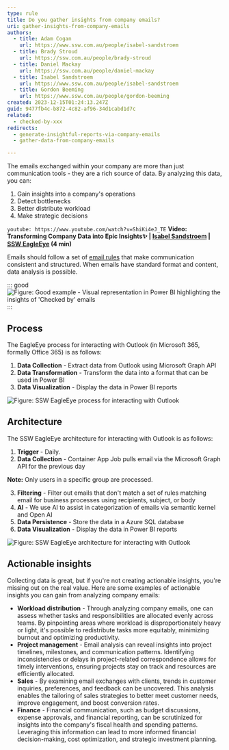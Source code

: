 ```yaml
---
type: rule
title: Do you gather insights from company emails?
uri: gather-insights-from-company-emails
authors:
  - title: Adam Cogan
    url: https://www.ssw.com.au/people/isabel-sandstroem
  - title: Brady Stroud
    url: https://ssw.com.au/people/brady-stroud
  - title: Daniel Mackay
    url: https://ssw.com.au/people/daniel-mackay
  - title: Isabel Sandstroem
    url: https://www.ssw.com.au/people/isabel-sandstroem
  - title: Gordon Beeming
    url: https://www.ssw.com.au/people/gordon-beeming
created: 2023-12-15T01:24:13.247Z
guid: 9477fb4c-b872-4c82-af96-34d1cabd1d7c
related:
  - checked-by-xxx
redirects:
  - generate-insightful-reports-via-company-emails
  - gather-data-from-company-emails

---
```


The emails exchanged within your company are more than just communication tools - they are a rich source of data. By analyzing this data, you can:

<!--endintro-->

1. Gain insights into a company's operations
2. Detect bottlenecks
3. Better distribute workload
4. Make strategic decisions

`youtube: https://www.youtube.com/watch?v=ShiKi4eJ_TE`
**Video: Transforming Company Data into Epic Insights✨ | [Isabel Sandstroem](https://www.ssw.com.au/people/isabel-sandstroem) | [SSW EagleEye](https://ssweagleeye.com/) (4 min)**

Emails should follow a set of [email rules](/rules-to-better-email) that make communication consistent and structured. When emails have standard format and content, data analysis is possible.

::: good
![Figure: Good example - Visual representation in Power BI highlighting the insights of 'Checked by' emails](eagleeyepbireport.jpg)
:::

## Process

The EagleEye process for interacting with Outlook (in Microsoft 365, formally Office 365) is as follows:

1. **Data Collection** - Extract data from Outlook using Microsoft Graph API
2. **Data Transformation** - Transform the data into a format that can be used in Power BI
3. **Data Visualization** - Display the data in Power BI reports

![Figure: SSW EagleEye process for interacting with Outlook](ssw-eagleeye-architecture.png)

## Architecture

The SSW EagleEye architecture for interacting with Outlook is as follows:

1. **Trigger** - Daily.
2. **Data Collection** - Container App Job pulls email via the Microsoft Graph API for the previous day

**Note:** Only users in a specific group are processed.

3. **Filtering** - Filter out emails that don't match a set of rules matching email for business processes using recipients, subject, or body
4. **AI** - We use AI to assist in categorization of emails via semantic kernel and Open AI
5. **Data Persistence** - Store the data in a Azure SQL database
6. **Data Visualization** - Display the data in Power BI reports

![Figure: SSW EagleEye architecture for interacting with Outlook](ssw-eagleeye-architecture.png)

## Actionable insights

Collecting data is great, but if you're not creating actionable insights, you're missing out on the real value. Here are some examples of actionable insights you can gain from analyzing company emails:

- **Workload distribution** - Through analyzing company emails, one can assess whether tasks and responsibilities are allocated evenly across teams. By pinpointing areas where workload is disproportionately heavy or light, it's possible to redistribute tasks more equitably, minimizing burnout and optimizing productivity.
- **Project management** - Email analysis can reveal insights into project timelines, milestones, and communication patterns. Identifying inconsistencies or delays in project-related correspondence allows for timely interventions, ensuring projects stay on track and resources are efficiently allocated.
- **Sales** - By examining email exchanges with clients, trends in customer inquiries, preferences, and feedback can be uncovered. This analysis enables the tailoring of sales strategies to better meet customer needs, improve engagement, and boost conversion rates.
- **Finance** - Financial communication, such as budget discussions, expense approvals, and financial reporting, can be scrutinized for insights into the company's fiscal health and spending patterns. Leveraging this information can lead to more informed financial decision-making, cost optimization, and strategic investment planning.

<!--
# Anatomy of an EagleEye rule
=============================
What are we looking at? Email
What are the insights? See bullets above
Video
Tech used / Process of collecting data
Actionable insights - How we change process off the data
-->
